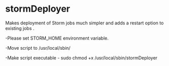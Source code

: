 # stormDeployer
Makes deployment of Storm jobs much simpler and adds a restart option to existing jobs .

-Please set STORM_HOME environment variable.

-Move script to /usr/local/sbin/

-Make script executable - sudo chmod +x /usr/local/sbin/stormDeployer

